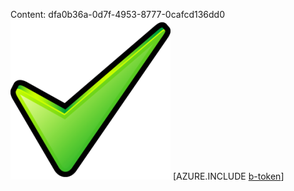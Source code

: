 Content: dfa0b36a-0d7f-4953-8777-0cafcd136dd0![image](415e8625-b0c2-4674-858f-6acd9c34b2e9.png)
[AZURE.INCLUDE [b-token](f6581150-4f79-4a60-a134-1c7a09ef115e.md)]
